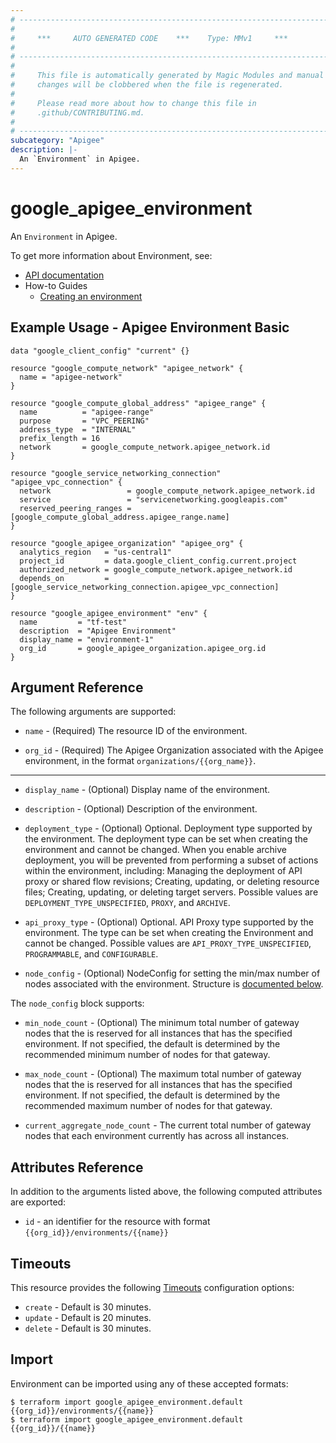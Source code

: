 ```yaml
---
# ----------------------------------------------------------------------------
#
#     ***     AUTO GENERATED CODE    ***    Type: MMv1     ***
#
# ----------------------------------------------------------------------------
#
#     This file is automatically generated by Magic Modules and manual
#     changes will be clobbered when the file is regenerated.
#
#     Please read more about how to change this file in
#     .github/CONTRIBUTING.md.
#
# ----------------------------------------------------------------------------
subcategory: "Apigee"
description: |-
  An `Environment` in Apigee.
---
```


# google\_apigee\_environment

An `Environment` in Apigee.


To get more information about Environment, see:

* [API documentation](https://cloud.google.com/apigee/docs/reference/apis/apigee/rest/v1/organizations.environments/create)
* How-to Guides
    * [Creating an environment](https://cloud.google.com/apigee/docs/api-platform/get-started/create-environment)

## Example Usage - Apigee Environment Basic


```hcl
data "google_client_config" "current" {}

resource "google_compute_network" "apigee_network" {
  name = "apigee-network"
}

resource "google_compute_global_address" "apigee_range" {
  name          = "apigee-range"
  purpose       = "VPC_PEERING"
  address_type  = "INTERNAL"
  prefix_length = 16
  network       = google_compute_network.apigee_network.id
}

resource "google_service_networking_connection" "apigee_vpc_connection" {
  network                 = google_compute_network.apigee_network.id
  service                 = "servicenetworking.googleapis.com"
  reserved_peering_ranges = [google_compute_global_address.apigee_range.name]
}

resource "google_apigee_organization" "apigee_org" {
  analytics_region   = "us-central1"
  project_id         = data.google_client_config.current.project
  authorized_network = google_compute_network.apigee_network.id
  depends_on         = [google_service_networking_connection.apigee_vpc_connection]
}

resource "google_apigee_environment" "env" {
  name         = "tf-test"
  description  = "Apigee Environment"
  display_name = "environment-1"
  org_id       = google_apigee_organization.apigee_org.id
}
```

## Argument Reference

The following arguments are supported:


* `name` -
  (Required)
  The resource ID of the environment.

* `org_id` -
  (Required)
  The Apigee Organization associated with the Apigee environment,
  in the format `organizations/{{org_name}}`.


- - -


* `display_name` -
  (Optional)
  Display name of the environment.

* `description` -
  (Optional)
  Description of the environment.

* `deployment_type` -
  (Optional)
  Optional. Deployment type supported by the environment. The deployment type can be
  set when creating the environment and cannot be changed. When you enable archive
  deployment, you will be prevented from performing a subset of actions within the
  environment, including:
  Managing the deployment of API proxy or shared flow revisions;
  Creating, updating, or deleting resource files;
  Creating, updating, or deleting target servers.
  Possible values are `DEPLOYMENT_TYPE_UNSPECIFIED`, `PROXY`, and `ARCHIVE`.

* `api_proxy_type` -
  (Optional)
  Optional. API Proxy type supported by the environment. The type can be set when creating
  the Environment and cannot be changed.
  Possible values are `API_PROXY_TYPE_UNSPECIFIED`, `PROGRAMMABLE`, and `CONFIGURABLE`.

* `node_config` -
  (Optional)
  NodeConfig for setting the min/max number of nodes associated with the environment.
  Structure is [documented below](#nested_node_config).


<a name="nested_node_config"></a>The `node_config` block supports:

* `min_node_count` -
  (Optional)
  The minimum total number of gateway nodes that the is reserved for all instances that
  has the specified environment. If not specified, the default is determined by the
  recommended minimum number of nodes for that gateway.

* `max_node_count` -
  (Optional)
  The maximum total number of gateway nodes that the is reserved for all instances that
  has the specified environment. If not specified, the default is determined by the
  recommended maximum number of nodes for that gateway.

* `current_aggregate_node_count` -
  The current total number of gateway nodes that each environment currently has across
  all instances.

## Attributes Reference

In addition to the arguments listed above, the following computed attributes are exported:

* `id` - an identifier for the resource with format `{{org_id}}/environments/{{name}}`


## Timeouts

This resource provides the following
[Timeouts](https://developer.hashicorp.com/terraform/plugin/sdkv2/resources/retries-and-customizable-timeouts) configuration options:

- `create` - Default is 30 minutes.
- `update` - Default is 20 minutes.
- `delete` - Default is 30 minutes.

## Import


Environment can be imported using any of these accepted formats:

```
$ terraform import google_apigee_environment.default {{org_id}}/environments/{{name}}
$ terraform import google_apigee_environment.default {{org_id}}/{{name}}
```
